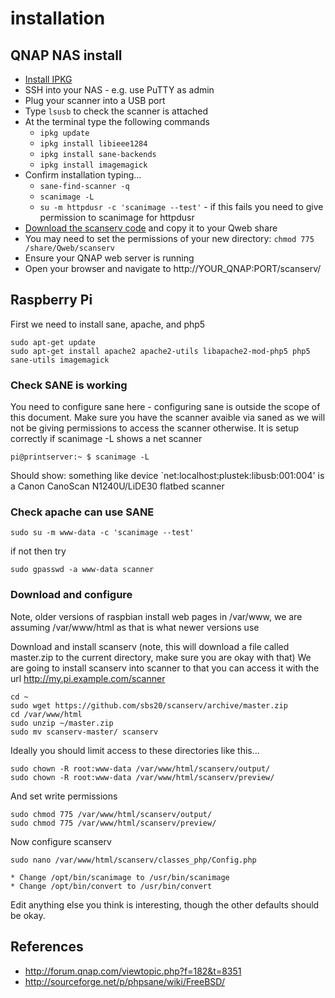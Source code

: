 # installation

## QNAP NAS install
 * [Install IPKG](http://wiki.qnap.com/wiki/Install_Optware_IPKG)
 * SSH into your NAS - e.g. use PuTTY as admin
 * Plug your scanner into a USB port
 * Type `lsusb` to check the scanner is attached
 * At the terminal type the following commands
    * `ipkg update`
    * `ipkg install libieee1284`
    * `ipkg install sane-backends`
    * `ipkg install imagemagick`
 * Confirm installation typing...
    * `sane-find-scanner -q`
    * `scanimage -L`
    * `su -m httpdusr -c 'scanimage --test'` - if this fails you need to give permission to scanimage for httpdusr
 * [Download the scanserv code](https://github.com/sbs20/scanserv/archive/master.zip) and copy it to your Qweb share
 * You may need to set the permissions of your new directory: `chmod 775 /share/Qweb/scanserv`
 * Ensure your QNAP web server is running
 * Open your browser and navigate to http://YOUR_QNAP:PORT/scanserv/ 

## Raspberry Pi
 First we need to install sane, apache, and php5

```
sudo apt-get update
sudo apt-get install apache2 apache2-utils libapache2-mod-php5 php5 sane-utils imagemagick
```

### Check SANE is working
You need to configure sane here - configuring sane is outside the scope of this document. Make sure you have the scanner avaible via saned as we will not be giving permissions to access the scanner otherwise.
It is setup correctly if scanimage -L shows a net scanner

```
pi@printserver:~ $ scanimage -L
```
Should show: something like 
    device `net:localhost:plustek:libusb:001:004' is a Canon CanoScan N1240U/LiDE30 flatbed scanner

### Check apache can use SANE
```
sudo su -m www-data -c 'scanimage --test'
```
if not then try
```
sudo gpasswd -a www-data scanner
```

### Download and configure
Note, older versions of raspbian install web pages in /var/www, we are assuming /var/www/html as that is what newer versions use

Download and install scanserv (note, this will download a file called master.zip to the current directory, make sure you are okay with that)
We are going to install scanserv into scanner to that you can access it with the url http://my.pi.example.com/scanner

```
cd ~
sudo wget https://github.com/sbs20/scanserv/archive/master.zip
cd /var/www/html
sudo unzip ~/master.zip
sudo mv scanserv-master/ scanserv
```
Ideally you should limit access to these directories like this...
```
sudo chown -R root:www-data /var/www/html/scanserv/output/
sudo chown -R root:www-data /var/www/html/scanserv/preview/
```
And set write permissions
```
sudo chmod 775 /var/www/html/scanserv/output/
sudo chmod 775 /var/www/html/scanserv/preview/
```
Now configure scanserv

```
sudo nano /var/www/html/scanserv/classes_php/Config.php
```
    * Change /opt/bin/scanimage to /usr/bin/scanimage
    * Change /opt/bin/convert to /usr/bin/convert

Edit anything else you think is interesting, though the other defaults should be okay.

## References
 * http://forum.qnap.com/viewtopic.php?f=182&t=8351
 * http://sourceforge.net/p/phpsane/wiki/FreeBSD/
  